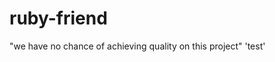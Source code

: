 # ruby-friend
"we have no chance of achieving quality on this project"
                            'test'